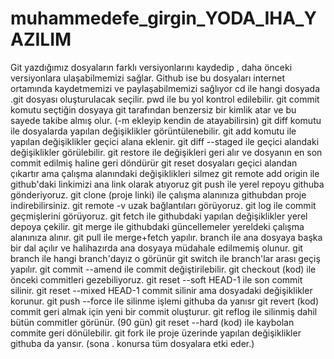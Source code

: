 # muhammedefe_girgin_YODA_IHA_YAZILIM
Git yazdığımız dosyaların farklı versiyonlarını kaydedip , daha önceki versiyonlara ulaşabilmemizi sağlar.
Github ise bu dosyaları internet ortamında kaydetmemizi ve paylaşabilmemizi sağlıyor
cd ile hangi dosyada .git dosyası oluşturulacak seçilir.
pwd ile bu yol kontrol edilebilir.
git commit komutu seçtiğin dosyaya git tarafından benzersiz bir kimlik atar ve bu sayede takibe almış olur.
(-m ekleyip kendin de atayabilirsin)
git diff komutu ile dosyalarda yapılan değişiklikler görüntülenebilir.
git add komutu ile yapılan değişiklikler geçici alana eklenir.
git diff --staged ile geçici alandaki değişiklikler görülebilir.
git restore ile değişikleri geri alır ve dosyanın en son commit edilmiş haline geri döndürür 
git reset dosyaları geçici alandan çıkartır ama çalışma alanındaki değişiklikleri silmez 
git remote add origin ile github'daki linkimizi ana link olarak atıyoruz
git push ile yerel repoyu githuba gönderiyoruz.
git clone (proje linki) ile çalışma alanınıza githubdan proje indirebilirsiniz.
git remote -v uzak bağlantıları görüyoruz.
git log ile commit geçmişlerini görüyoruz.
git fetch ile githubdaki yapılan değişiklikler yerel depoya çekilir.
git merge ile githubdaki güncellemeler yereldeki çalışma alanınıza alınır.
git pull ile merge+fetch yapılır.
branch ile ana dosyaya başka bir dal açılır ve halihazırda ana dosyaya müdahale edilmemiş olunur.
git branch ile hangi branch'dayız o görünür
git switch ile branch'lar arası geçiş yapılır.
git commit --amend ile commit değiştirilebilir.
git checkout (kod) ile önceki commitleri gezebiliyoruz.
git reset --soft HEAD-1 ile son commit silinir.
git reset --mixed HEAD-1 commit silinir ama dosyadaki değişiklikler korunur.
git push --force ile silinme işlemi githuba da yanısr
git revert (kod) commit geri almak için yeni bir commit oluşturur.
git reflog ile silinmiş dahil bütün commitler görünür. (90 gün)
git reset --hard (kod) ile kaybolan commite geri dönülebilir. 
git fork ile proje üzerinde yapılan değişiklikler githuba da yansır.
(sona . konursa tüm dosyalara etki eder.)
